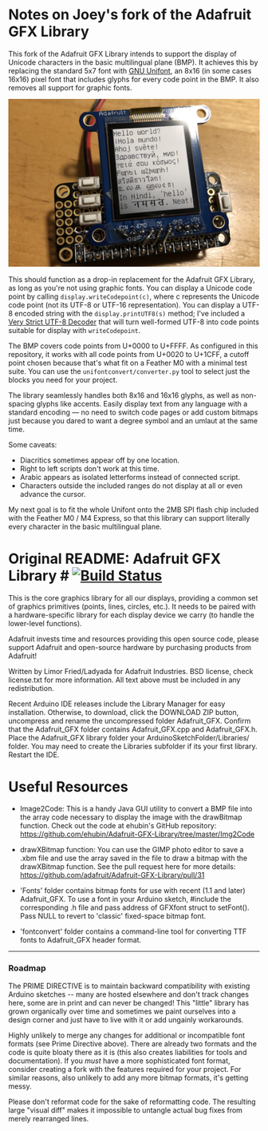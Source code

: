 # Notes on Joey's fork of the Adafruit GFX Library

This fork of the Adafruit GFX Library intends to support the display of Unicode characters in the basic multilingual plane (BMP). It achieves this by replacing the standard 5x7 font with [GNU Unifont](http://unifoundry.com/unifont/index.html), an 8x16 (in some cases 16x16) pixel font that includes glyphs for every code point in the BMP. It also removes all support for graphic fonts.

![Hello World example on a Feather M0 with a Sharp memory display](/example.jpg?raw=true)

This should function as a drop-in replacement for the Adafruit GFX Library, as long as you're not using graphic fonts. You can display a Unicode code point by calling `display.writeCodepoint(c)`, where c represents the Unicode code point (not its UTF-8 or UTF-16 representation). You can display a UTF-8 encoded string with the `display.printUTF8(s)` method; I've included a [Very Strict UTF-8 Decoder](https://github.com/douglascrockford/JSON-c/blob/master/utf8_decode.c) that will turn well-formed UTF-8 into code points suitable for display with `writeCodepoint`.

The BMP covers code points from U+0000 to U+FFFF. As configured in this repository, it works with all code points from U+0020 to U+1CFF, a cutoff point chosen because that's what fit on a Feather M0 with a minimal test suite. You can use the `unifontconvert/converter.py` tool to select just the blocks you need for your project.

The library seamlessly handles both 8x16 and 16x16 glyphs, as well as non-spacing glyphs like accents. Easily display text from any language with a standard encoding — no need to switch code pages or add custom bitmaps just because you dared to want a degree symbol and an umlaut at the same time.

Some caveats:

* Diacritics sometimes appear off by one location.
* Right to left scripts don't work at this time.
* Arabic appears as isolated letterforms instead of connected script.
* Characters outside the included ranges do not display at all or even advance the cursor.

My next goal is to fit the whole Unifont onto the 2MB SPI flash chip included with the Feather M0 / M4 Express, so that this library can support literally every character in the basic multilingual plane.

# Original README: Adafruit GFX Library # [![Build Status](https://travis-ci.com/adafruit/Adafruit-GFX-Library.svg?branch=master)](https://travis-ci.org/adafruit/Adafruit-GFX-Library)

This is the core graphics library for all our displays, providing a common set of graphics primitives (points, lines, circles, etc.). It needs to be paired with a hardware-specific library for each display device we carry (to handle the lower-level functions).

Adafruit invests time and resources providing this open source code, please support Adafruit and open-source hardware by purchasing products from Adafruit!

Written by Limor Fried/Ladyada for Adafruit Industries.
BSD license, check license.txt for more information.
All text above must be included in any redistribution.

Recent Arduino IDE releases include the Library Manager for easy installation. Otherwise, to download, click the DOWNLOAD ZIP button, uncompress and rename the uncompressed folder Adafruit_GFX. Confirm that the Adafruit_GFX folder contains Adafruit_GFX.cpp and Adafruit_GFX.h. Place the Adafruit_GFX library folder your ArduinoSketchFolder/Libraries/ folder. You may need to create the Libraries subfolder if its your first library. Restart the IDE.

# Useful Resources

- Image2Code: This is a handy Java GUI utility to convert a BMP file into the array code necessary to display the image with the drawBitmap function. Check out the code at ehubin's GitHub repository: https://github.com/ehubin/Adafruit-GFX-Library/tree/master/Img2Code

- drawXBitmap function: You can use the GIMP photo editor to save a .xbm file and use the array saved in the file to draw a bitmap with the drawXBitmap function. See the pull request here for more details: https://github.com/adafruit/Adafruit-GFX-Library/pull/31

- 'Fonts' folder contains bitmap fonts for use with recent (1.1 and later) Adafruit_GFX. To use a font in your Arduino sketch, \#include the corresponding .h file and pass address of GFXfont struct to setFont(). Pass NULL to revert to 'classic' fixed-space bitmap font.

- 'fontconvert' folder contains a command-line tool for converting TTF fonts to Adafruit_GFX header format.

---

### Roadmap

The PRIME DIRECTIVE is to maintain backward compatibility with existing Arduino sketches -- many are hosted elsewhere and don't track changes here, some are in print and can never be changed! This "little" library has grown organically over time and sometimes we paint ourselves into a design corner and just have to live with it or add ungainly workarounds.

Highly unlikely to merge any changes for additional or incompatible font formats (see Prime Directive above). There are already two formats and the code is quite bloaty there as it is (this also creates liabilities for tools and documentation). If you *must* have a more sophisticated font format, consider creating a fork with the features required for your project. For similar reasons, also unlikely to add any more bitmap formats, it's getting messy.

Please don't reformat code for the sake of reformatting code. The resulting large "visual diff" makes it impossible to untangle actual bug fixes from merely rearranged lines.
